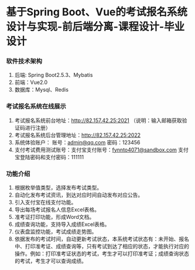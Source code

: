 # 基于Spring Boot、Vue的考试报名系统设计与实现-前后端分离-课程设计-毕业设计

### 软件技术架构
1. 后端: Spring Boot2.5.3、Mybatis
2. 前端：Vue2.0
3. 数据库：Mysql、Redis

### 考试报名系统在线展示
1. 考试报名系统前台地址：http://82.157.42.25:2021 （说明：输入邮箱获取验证码进行注册）
2. 考试报名系统后台管理地址：http://82.157.42.25:2022
3. 系统体验账户： 账号：admin@qq.com 密码：123456  
4. 支付考试费用测试账号：支付宝支付账号：fynnto4071@sandbox.com 支付宝登陆密码和支付密码：111111

### 功能介绍
1. 根据枚举值类型，选择发布考试类型。
2. 自动化发布考试资讯，到达对应时间自动发布对应公告。
3. 引入支付宝在线支付功能。
4. 导出每场考试报名人信息Excel表格。
5. 准考证打印功能，形成Word文档。
6. 成绩查询功能，支持导入成绩Excel表格。
7. 仪表盘监控功能，考试成绩走势图。
8. 依据发布的考试时间，自动更新考试状态，本系统考试状态有：未开始、报名中、打印准考证、成绩查询等，只有考试到达了相应的状态，才能执行对应的操作。例如：打印准考证状态的考试，考生才可以打印准考证；成绩查询状态的考试，考生才可以查询成绩。
